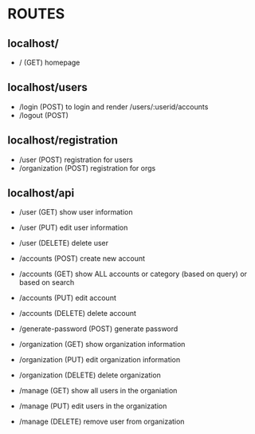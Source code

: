 # ROUTES

## localhost/
- / (GET) homepage

## localhost/users
- /login (POST) to login and render /users/:userid/accounts
- /logout (POST)

## localhost/registration
- /user (POST) registration for users
- /organization (POST) registration for orgs

## localhost/api
- /user (GET) show user information
- /user (PUT) edit user information
- /user (DELETE) delete user

- /accounts (POST) create new account
- /accounts (GET) show ALL accounts or category (based on query) or based on search
- /accounts (PUT) edit account
- /accounts (DELETE) delete account

- /generate-password (POST) generate password

- /organization (GET) show organization information
- /organization (PUT) edit organization information
- /organization (DELETE) delete organization

- /manage (GET) show all users in the organiation
- /manage (PUT) edit users in the organization
- /manage (DELETE) remove user from organization
